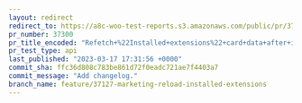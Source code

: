 ```yaml
---
layout: redirect
redirect_to: https://a8c-woo-test-reports.s3.amazonaws.com/public/pr/37300/api/index.html
pr_number: 37300
pr_title_encoded: "Refetch+%22Installed+extensions%22+card+data+after+installing+recommended+channels"
pr_test_type: api
last_published: "2023-03-17 17:31:56 +0000"
commit_sha: ffc36d808c783be861d72f0eadc721ae7f4403a7
commit_message: "Add changelog."
branch_name: feature/37127-marketing-reload-installed-extensions
---
```

